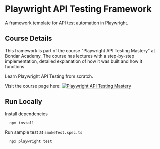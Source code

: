 
# Playwright API Testing Framework

A framework template for API test automation in Playwright.


## Course Details

This framework is part of the course "Playwright API Testing Mastery" at Bondar Academy. 
The course has lectures with a step-by-step implementation, detailed explanation of how it was built and how it functions.

Learn Playwright API Testing from scratch.

Visit the course page here:
[![Playwright API Testing Mastery](https://img.shields.io/badge/Playwright_API_Testing_Mastery-blue?style=for-the-badge)](https://www.bondaracademy.com/course/playwright-api-testing-mastery?utm_source=github&utm_medium=readme)


## Run Locally



Install dependencies

```bash
  npm install
```

Run sample test at `smokeTest.spec.ts`

```bash
  npx playwright test
```

